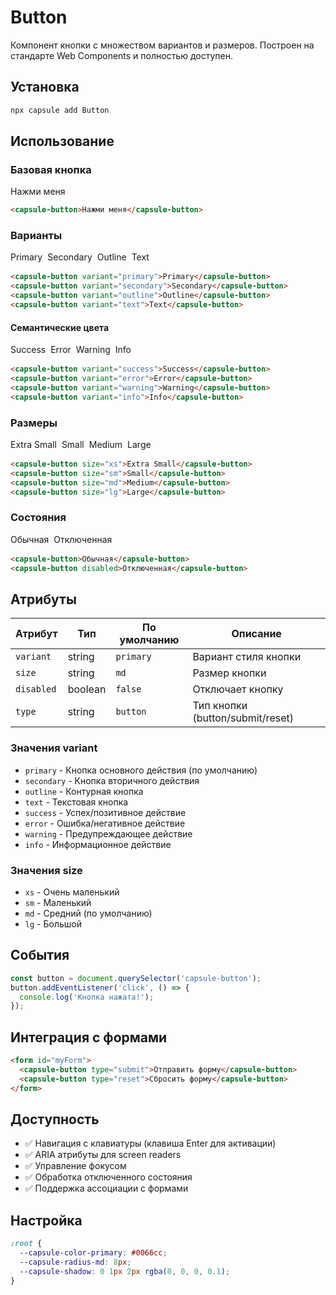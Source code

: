 # Button

Компонент кнопки с множеством вариантов и размеров. Построен на стандарте Web Components и полностью доступен.

## Установка

```bash
npx capsule add Button
```

## Использование

### Базовая кнопка

<div>
<capsule-button>Нажми меня</capsule-button>
</div>

```html
<capsule-button>Нажми меня</capsule-button>
```

### Варианты

<div style="display: flex; gap: 0.5rem; flex-wrap: wrap; align-items: center; margin: 1rem 0;">
<capsule-button variant="primary">Primary</capsule-button>
<capsule-button variant="secondary">Secondary</capsule-button>
<capsule-button variant="outline">Outline</capsule-button>
<capsule-button variant="text">Text</capsule-button>
</div>

```html
<capsule-button variant="primary">Primary</capsule-button>
<capsule-button variant="secondary">Secondary</capsule-button>
<capsule-button variant="outline">Outline</capsule-button>
<capsule-button variant="text">Text</capsule-button>
```

#### Семантические цвета

<div style="display: flex; gap: 0.5rem; flex-wrap: wrap; align-items: center; margin: 1rem 0;">
<capsule-button variant="success">Success</capsule-button>
<capsule-button variant="error">Error</capsule-button>
<capsule-button variant="warning">Warning</capsule-button>
<capsule-button variant="info">Info</capsule-button>
</div>

```html
<capsule-button variant="success">Success</capsule-button>
<capsule-button variant="error">Error</capsule-button>
<capsule-button variant="warning">Warning</capsule-button>
<capsule-button variant="info">Info</capsule-button>
```

### Размеры

<div style="display: flex; gap: 0.5rem; flex-wrap: wrap; align-items: center; margin: 1rem 0;">
<capsule-button size="xs">Extra Small</capsule-button>
<capsule-button size="sm">Small</capsule-button>
<capsule-button size="md">Medium</capsule-button>
<capsule-button size="lg">Large</capsule-button>
</div>

```html
<capsule-button size="xs">Extra Small</capsule-button>
<capsule-button size="sm">Small</capsule-button>
<capsule-button size="md">Medium</capsule-button>
<capsule-button size="lg">Large</capsule-button>
```

### Состояния

<div style="display: flex; gap: 0.5rem; flex-wrap: wrap; align-items: center; margin: 1rem 0;">
<capsule-button>Обычная</capsule-button>
<capsule-button disabled>Отключенная</capsule-button>
</div>

```html
<capsule-button>Обычная</capsule-button>
<capsule-button disabled>Отключенная</capsule-button>
```

## Атрибуты

| Атрибут  | Тип     | По умолчанию | Описание                                    |
| --------- | ------- | ------------ | ------------------------------------------- |
| `variant` | string  | `primary`    | Вариант стиля кнопки                        |
| `size`    | string  | `md`         | Размер кнопки                               |
| `disabled`| boolean | `false`      | Отключает кнопку                            |
| `type`    | string  | `button`     | Тип кнопки (button/submit/reset)            |

### Значения variant

- `primary` - Кнопка основного действия (по умолчанию)
- `secondary` - Кнопка вторичного действия
- `outline` - Контурная кнопка
- `text` - Текстовая кнопка
- `success` - Успех/позитивное действие
- `error` - Ошибка/негативное действие
- `warning` - Предупреждающее действие
- `info` - Информационное действие

### Значения size

- `xs` - Очень маленький
- `sm` - Маленький
- `md` - Средний (по умолчанию)
- `lg` - Большой

## События

```javascript
const button = document.querySelector('capsule-button');
button.addEventListener('click', () => {
  console.log('Кнопка нажата!');
});
```

## Интеграция с формами

```html
<form id="myForm">
  <capsule-button type="submit">Отправить форму</capsule-button>
  <capsule-button type="reset">Сбросить форму</capsule-button>
</form>
```

## Доступность

- ✅ Навигация с клавиатуры (клавиша Enter для активации)
- ✅ ARIA атрибуты для screen readers
- ✅ Управление фокусом
- ✅ Обработка отключенного состояния
- ✅ Поддержка ассоциации с формами

## Настройка

```css
:root {
  --capsule-color-primary: #0066cc;
  --capsule-radius-md: 8px;
  --capsule-shadow: 0 1px 2px rgba(0, 0, 0, 0.1);
}
```
